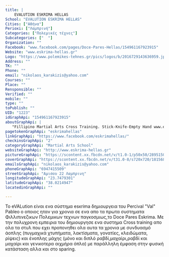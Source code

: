 ```yaml
---
title: |
    EVALUTION ESKRIMA HELLAS
School: "EVALUTION ESKRIMA HELLAS"
Cities: ["Αθήνα"]
Perioxi: ["Λαμπρινή"]
Categories: ["Πολεμικές τέχνες"]
Subcategories: ["  "]
Organization: ""
Facebook: "www.facebook.com/pages/Doce-Pares-Hellas/154961167923915"
Website: "www.eskrima-hellas.gr"
Logo: "https://www.polemikes-tehnes.gr/pics/logos/b/2016729143636959.jpeg"
Address: ""
TK: ""
Phone: ""
email: "nikolaos_karakizis@yahoo.com"
Courses: ""
Place: ""
Rensponsible: ""
Verified: ""
mobile: ""
type: ""
toPublish: ""
UID: "1223"
idGraphApi: "154961167923915"
aboutGraphApi: | 
   "Fillipino Martial Arts Cross Training. Stick-Knife-Empty Hand www.eskrima-hellas.gr"
pagetokenGraphApi: "eskrimahellas"
linkGraphApi: "https://www.facebook.com/eskrimahellas/"
checkinsGraphApi: "2"
categoryGraphApi: "Martial Arts School"
websiteGraphApi: "http://www.eskrima-hellas.gr"
pictureGraphApi: "https://scontent.xx.fbcdn.net/v/t1.0-1/p50x50/28951500_1636515649768452_440634036098033266_n.jpg?oh=e26309560877c44af2ff70130e1af3fb&amp;oe=5B4E5A44"
coverGraphApi: "https://scontent.xx.fbcdn.net/v/t31.0-8/s720x720/18156809_1325632650856755_4219562856120549937_o.jpg?oh=444149cf772428c5fe7f2f4098721660&amp;oe=5B06AF75"
emailsGraphApi: "nikolaos_karakizis@yahoo.com"
phoneGraphApi: "6947415509"
streetGraphApi: "Αμισου 22 Λαμπρινη"
longitudeGraphApi: "23.7479301"
latitudeGraphApi: "38.0214947"
locatedinGraphApi: ""

---
```


Το eVALution είναι ενα σύστημα esκrima δημιουργεια του Percival &quot;Val&quot; Pableo o oποιος ηταν για χρονια σε ενα απο τα πρωτα συστηματα Φιλλιπινεζικων Πολεμικων τεχνων παγκοσμιως,το Doce Pares Eskrima. Mε την πολυχρονη εμπειρια του δημιουργησε ενα συστημα Cross training απο ολα τα στυλ που εχει προπονηθει ολα αυτα τα χρονια με συνδυασμό άοπλης (πυγμαχικά χτυπήματα, λακτίσματα, γονατίες, κλειδώματα, ρίψεις) και ένοπλης μάχης (μόνο και διπλό ραβδί,μαχαίρι,ραβδί και μαχαίρι και γενικοτερα αιχμήρα όπλα) με παράλληλη έμφαση στην φυσική κατάσταση αλλα και στο sparing.

